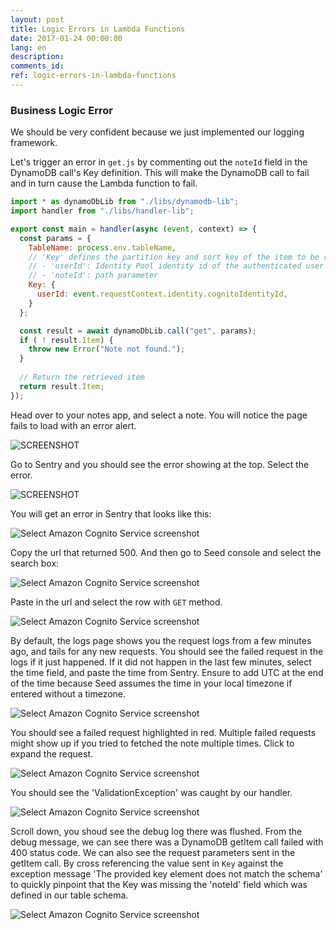 ```yaml
---
layout: post
title: Logic Errors in Lambda Functions
date: 2017-01-24 00:00:00
lang: en
description: 
comments_id: 
ref: logic-errors-in-lambda-functions
---
```


### Business Logic Error

We should be very confident because we just implemented our logging framework.

Let's trigger an error in `get.js` by commenting out the `noteId` field in the DynamoDB call's Key definition. This will make the DynamoDB call to fail and in turn cause the Lambda function to fail.
``` javascript
import * as dynamoDbLib from "./libs/dynamodb-lib";
import handler from "./libs/handler-lib";

export const main = handler(async (event, context) => {
  const params = {
    TableName: process.env.tableName,
    // 'Key' defines the partition key and sort key of the item to be retrieved
    // - 'userId': Identity Pool identity id of the authenticated user
    // - 'noteId': path parameter
    Key: {
      userId: event.requestContext.identity.cognitoIdentityId,
    }
  };

  const result = await dynamoDbLib.call("get", params);
  if ( ! result.Item) {
    throw new Error("Note not found.");
  }
  
  // Return the retrieved item
  return result.Item;
});
```

Head over to your notes app, and select a note. You will notice the page fails to load with an error alert.

![SCREENSHOT](https://i.imgur.com/2q7vcCq.png)

Go to Sentry and you should see the error showing at the top. Select the error.

![SCREENSHOT](https://i.imgur.com/JV6qmdS.png)

You will get an error in Sentry that looks like this:

![Select Amazon Cognito Service screenshot](https://i.imgur.com/SLdLiE0.png)

Copy the url that returned 500. And then go to Seed console and select the search box:

![Select Amazon Cognito Service screenshot](https://i.imgur.com/giPv1EG.png)

Paste in the url and select the row with `GET` method.

![Select Amazon Cognito Service screenshot](https://i.imgur.com/ccYJMzn.png)

By default, the logs page shows you the request logs from a few minutes ago, and tails for any new requests. You should see the failed request in the logs if it just happened. If it did not happen in the last few minutes, select the time field, and paste the time from Sentry. Ensure to add UTC at the end of the time because Seed assumes the time in your local timezone if entered without a timezone.

![Select Amazon Cognito Service screenshot](https://i.imgur.com/UvJ7a11.png)

You should see a failed request highlighted in red. Multiple failed requests might show up if you tried to fetched the note multiple times. Click to expand the request.

![Select Amazon Cognito Service screenshot](https://i.imgur.com/HAaBOov.png)

You should see the 'ValidationException' was caught by our handler.

![Select Amazon Cognito Service screenshot](https://i.imgur.com/XnMoV7o.png)

Scroll down, you shoud see the debug log there was flushed. From the debug message, we can see there was a DynamoDB getItem call failed with 400 status code. We can also see the request parameters sent in the getItem call. By cross referencing the value sent in `Key` against the exception message 'The provided key element does not match the schema' to quickly pinpoint that the Key was missing  the 'noteId' field which was defined in our table schema.

![Select Amazon Cognito Service screenshot](https://i.imgur.com/80GKgYV.png)

